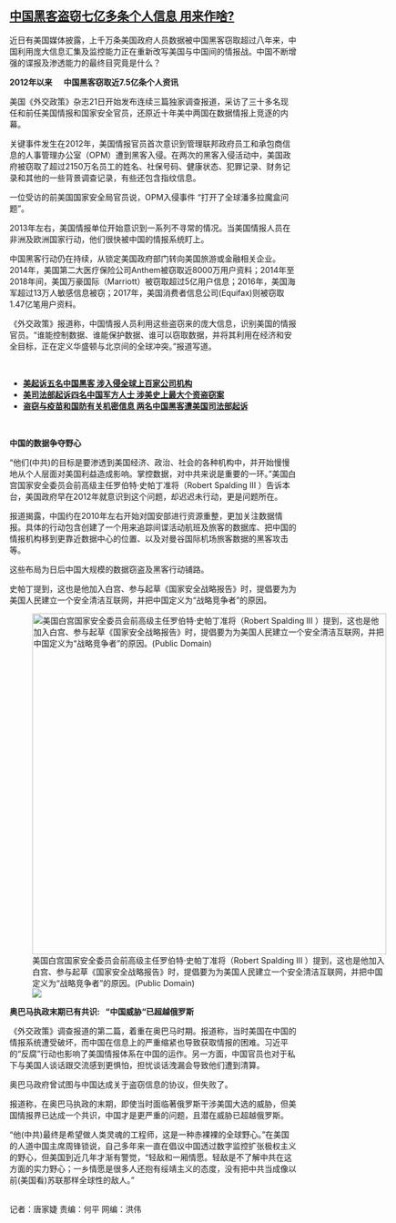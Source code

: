 <!--1608670620000-->
[中国黑客盗窃七亿多条个人信息  用来作啥?](https://www.rfa.org/mandarin/yataibaodao/meiti/jt-12222020153316.html)
------

<p></p><p>近日有美国媒体披露，上千万条美国政府人员数据被中国黑客窃取超过八年来，中国利用庞大信息汇集及监控能力正在重新改写美国与中国间的情报战。中国不断增强的谍报及渗透能力的最终目究竟是什么？</p><p><strong>2012</strong><strong><span>年以来</span></strong><strong><span>      </span></strong><strong><span>中国黑客窃取近</span></strong><strong><span>7.5</span></strong><strong><span>亿</span></strong><strong><span>条个人资讯</span></strong></p><p><span>美国《外交政策》杂志</span><span>21</span><span>日开始发布连续三篇独家调查报道，采访了三十多名现任和前任美国情报和国家安全官员，还原近十年美中两国在数据情报上竞逐的内幕。</span></p><p><span>关键事件发生在</span><span>2012</span><span>年，美国情报官员首次意识到管理联邦政府员工和承包商信息的人事管理办公室（</span><span>OPM</span><span>）遭到黑客入侵。在两次的黑客入侵活动中，</span><span>美国政府被</span><span>窃取了超过</span><span>2150</span><span>万名员工的姓名、社保号码、健康状态、犯罪记录、财务记录和其他的一些背景调查记录，有些还包含指纹信息。</span></p><p><span>一位受访的前美国国家安全局官员说，</span><span>OPM</span><span>入侵事件</span><span> “</span><span>打开了全球潘多拉魔盒问题</span><span>”</span><span>。</span></p><p><span>2013</span><span>年左右，美国情报单位开始意识到一系列不寻常的情况。当美国情报人员在非洲及欧洲国家行动，他们很快被中国的情报系统盯上。</span></p><p><span>中国黑客行动仍在持续，从锁定美国政府部门转向美国旅游或金融相关企业。</span><span>2014</span><span>年，美国第二大医疗保险公司</span><span>Anthem</span><span>被窃取近</span><span>8000</span><span>万用户资料；</span><span>2014</span><span>年至</span><span>2018</span><span>年间，美国万豪国际（</span><span>Marriott</span><span>）被窃取超过</span><span>5</span><span>亿用户信息；</span><span>2016</span><span>年，美国海军超过</span><span>13</span><span>万人敏感信息被窃；</span><span>2017</span><span>年，美国消费者信息公司</span><span>(Equifax)</span><span>则被窃取</span><span>1.47</span><span>亿笔用户资料。</span></p><p><span>《外交政策》报道称，中国情报人员利用这些盗窃来的庞大信息，识别美国的情报官员。</span><span>“</span><span>谁能控制数据、谁能保护数据、谁可以窃取数据，并将其利用在经济和安全目标，正在定义华盛顿与北京间的全球</span><span>冲突</span><span>。</span><span>”</span><span>报道写道。</span></p><p><br/></p><ul><li><span><a href="https://www.rfa.org/mandarin/yataibaodao/meiti/jt-09162020095915.html"><strong>美起诉五名中国黑客 涉入侵全球上百家公司机构</strong></a></span></li><li><strong><a href="https://www.rfa.org/mandarin/yataibaodao/meiti/rc-02102020131819.html">美司法部起诉四名中国军方人士 涉美史上最大个资盗窃案</a></strong></li><li><strong><a href="https://www.rfa.org/mandarin/Xinwen/7-07212020123748.html">盗窃与疫苗和国防有关机密信息 两名中国黑客遭美国司法部起诉</a></strong></li></ul><p><br/></p><p><strong><span>中国的数据争夺野心</span></strong></p><p><span>“</span><span>他们</span><span>(</span><span>中共</span><span>)</span><span>的目标是要渗透到美国经济、政治、社会的各种机构中，并开始慢慢地从个人层面对美国利益造成影响。掌控数据，对中共来说是重要的一环。</span><span>”</span><span>美国白宫国家安全委员会前高级主任罗伯特</span><span>·</span><span>史帕丁准将（</span><span>Robert Spalding III </span><span>）告诉本台，美国政府早在</span><span>2012</span><span>年就意识到这个问题，却迟迟未行动，更是问题所在。</span></p><p><span>报道揭露，中国约在2010年左右开始对国安部进行资源重整，更加关注数据情报。具体的行动包含创建了一个用来追踪间谍活动航班及旅客的数据库、把中国的情报机构移到更靠近数据中心的位置、以及对曼谷国际机场旅客数据的黑客攻击等。</span></p><p><span>这些布局为日后中国大规模的数据窃盗及黑客行动铺路。</span></p><p><span>史帕丁提到，这也是他加入白宫、参与起草《国家安全战略报告》时，提倡要为为美国人民建立一个安全清洁互联网，并把中国定义为</span><span>“</span><span>战略竞争者</span><span>”</span><span>的原因。</span></p><p><span><figure class="image-richtext image-inline captioned" style="width:622px;"><img alt="美国白宫国家安全委员会前高级主任罗伯特·史帕丁准将（Robert Spalding III ）提到，这也是他加入白宫、参与起草《国家安全战略报告》时，提倡要为为美国人民建立一个安全清洁互联网，并把中国定义为“战略竞争者”的原因。(Public Domain)" height="599" src="https://www.rfa.org/mandarin/yataibaodao/meiti/jt-12222020153316.html/wy0723.jpg/@@images/5b1aba39-0902-49ab-94a3-832d1cdcd702.jpeg" title="wy0723.jpg" width="622"/><figcaption class="image-caption">美国白宫国家安全委员会前高级主任罗伯特·史帕丁准将（Robert Spalding III ）提到，这也是他加入白宫、参与起草《国家安全战略报告》时，提倡要为为美国人民建立一个安全清洁互联网，并把中国定义为“战略竞争者”的原因。(Public Domain)</figcaption><small></small><div id="zoomattribute"><a data-caption="美国白宫国家安全委员会前高级主任罗伯特·史帕丁准将（Robert Spalding III ）提到，这也是他加入白宫、参与起草《国家安全战略报告》时，提倡要为为美国人民建立一个安全清洁互联网，并把中国定义为“战略竞争者”的原因。(Public Domain)" data-fancybox="" href="https://www.rfa.org/mandarin/yataibaodao/meiti/jt-12222020153316.html/wy0723.jpg" id="single_image" title="美国白宫国家安全委员会前高级主任罗伯特·史帕丁准将（Robert Spalding III ）提到，这也是他加入白宫、参与起草《国家安全战略报告》时，提倡要为为美国人民建立一个安全清洁互联网，并把中国定义为“战略竞争者”的原因。(Public Domain)"><img src="/++plone++rfa-resources/img/icon-zoom.png"/></a></div></figure></span></p><p><strong><span>奥巴马执政末期已有共识</span></strong><strong><span>:   “</span></strong><strong><span>中国威胁</span></strong><strong><span>“</span></strong><strong><span>已超越俄罗斯</span></strong></p><p><span>《外交政策》调查报道的第二篇，着重在奥巴马时期。报道称，当时美国在中国的情报系统遭受破坏，而中国在信息上的严重缩紧也导致获取情报的困难。</span><span>习近平的</span><span>“</span><span>反腐</span><span>”</span><span>行动也影响了美国情报体系在中国的运作。</span><span>另一方面，中国官员也对于私下与美国人谈话跟交流感到更惧怕，担忧谈话洩漏会导致他们遭到清算。</span></p><p><span>奥巴马政府曾试图与中国达成关于盗窃信息的协议，但失败了。</span></p><p><span>报道称，在奥巴马执政的末期，即使当时面临著俄罗斯干涉美国大选的威胁，但美国情报界已达成一个共识，中国才是更严重的问题，且潜在威胁已超越俄罗斯。</span></p><p><span>“</span><span>他</span><span>(</span><span>中共</span><span>)</span><span>最终是希望做人类灵魂的工程师，这是一种赤裸裸的全球野心。</span><span>”</span><span>在美国的人道中国主席周锋锁说，自己多年来一直在倡议中国透过数字监控扩张极权主义的野心，但美国到近几年才渐有警觉，</span><span>“</span><span>轻敌和一厢情愿。轻敌是不了解中共在这方面的实力野心；一乡情愿是很多人还抱有绥靖主义的态度，没有把中共当成像以前</span><span>(</span><span>美国看</span><span>)</span><span>苏联那样全球性的敌人。</span><span>”</span></p><p><br/>记者：唐家婕    责编：何平    网编：洪伟</p>
